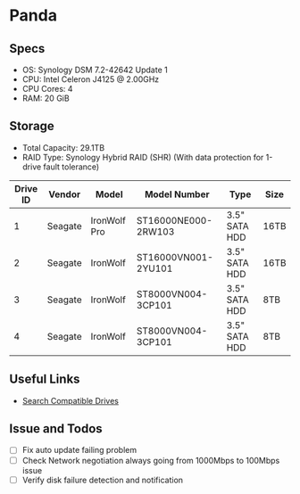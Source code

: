 # Panda

## Specs

- OS: Synology DSM 7.2-42642 Update 1
- CPU: Intel Celeron J4125 @ 2.00GHz
- CPU Cores: 4 
- RAM: 20 GiB

## Storage 

- Total Capacity: 29.1TB
- RAID Type: Synology Hybrid RAID (SHR) (With data protection for 1-drive fault tolerance)

| Drive ID | Vendor  | Model        | Model Number        | Type          | Size |
| -------- | ------- | ------------ | ------------------- | ------------- | ---- |
| 1        | Seagate | IronWolf Pro | ST16000NE000-2RW103 | 3.5" SATA HDD | 16TB |
| 2        | Seagate | IronWolf     | ST16000VN001-2YU101 | 3.5" SATA HDD | 16TB |
| 3        | Seagate | IronWolf     | ST8000VN004-3CP101  | 3.5" SATA HDD | 8TB  |
| 4        | Seagate | IronWolf     | ST8000VN004-3CP101  | 3.5" SATA HDD | 8TB  |


## Useful Links

- [Search Compatible Drives](https://www.synology.com/en-global/compatibility?search_by=drives&model=DS920%2B&category=hdds_no_ssd_trim)

## Issue and Todos 

- [ ] Fix auto update failing problem
- [ ] Check Network negotiation always going from 1000Mbps to 100Mbps issue
- [ ] Verify disk failure detection and notification
